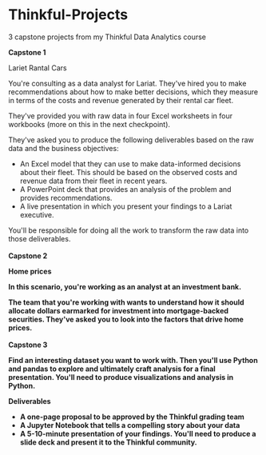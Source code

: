 # Thinkful-Projects
3 capstone projects from my Thinkful Data Analytics course

<b>Capstone 1</b>

Lariet Rantal Cars

You're consulting as a data analyst for Lariat. They've hired you to make recommendations about how to make better decisions, which they measure in terms of the costs and revenue generated by their rental car fleet.

They've provided you with raw data in four Excel worksheets in four workbooks (more on this in the next checkpoint).

They've asked you to produce the following deliverables based on the raw data and the business objectives:

<ul>
<li>An Excel model that they can use to make data-informed decisions about their fleet. This should be based on the observed costs and revenue data from their fleet in recent years.
<li>A PowerPoint deck that provides an analysis of the problem and provides recommendations.
<li>A live presentation in which you present your findings to a Lariat executive.
</ul>
  
You'll be responsible for doing all the work to transform the raw data into those deliverables.
<br/>
<br/>
<b>Capstone 2<b/>

Home prices

In this scenario, you're working as an analyst at an investment bank.

The team that you're working with wants to understand how it should allocate dollars earmarked for investment into mortgage-backed securities. They've asked you to look into the factors that drive home prices.
<br/>
<br/>
<b>Capstone 3<b/>
  
Find an interesting dataset you want to work with. Then you'll use Python and pandas to explore and ultimately craft analysis for a final presentation. You'll need to produce visualizations and analysis in Python. 

Deliverables
<ul>
<li>A one-page proposal to be approved by the Thinkful grading team
<li>A Jupyter Notebook that tells a compelling story about your data
<li>A 5-10-minute presentation of your findings. You'll need to produce a slide deck and present it to the Thinkful community.
</ul>
